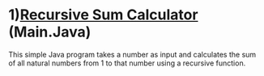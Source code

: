 <h1>1)<u>Recursive Sum Calculator</u> (Main.Java)</h1>
<p>This simple Java program takes a number as input and calculates the sum of all natural numbers from 1 to that number using a recursive function.</p>
